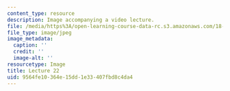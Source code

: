 ```yaml
---
content_type: resource
description: Image accompanying a video lecture.
file: /media/https%3A/open-learning-course-data-rc.s3.amazonaws.com/18-01-single-variable-calculus-fall-2006/9564fe10364e15dd1e33407fbd8c4da4_lec22.jpg
file_type: image/jpeg
image_metadata:
  caption: ''
  credit: ''
  image-alt: ''
resourcetype: Image
title: Lecture 22
uid: 9564fe10-364e-15dd-1e33-407fbd8c4da4
---
```

